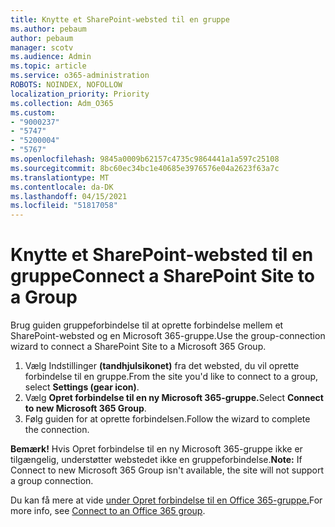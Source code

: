 ```yaml
---
title: Knytte et SharePoint-websted til en gruppe
ms.author: pebaum
author: pebaum
manager: scotv
ms.audience: Admin
ms.topic: article
ms.service: o365-administration
ROBOTS: NOINDEX, NOFOLLOW
localization_priority: Priority
ms.collection: Adm_O365
ms.custom:
- "9000237"
- "5747"
- "5200004"
- "5767"
ms.openlocfilehash: 9845a0009b62157c4735c9864441a1a597c25108
ms.sourcegitcommit: 8bc60ec34bc1e40685e3976576e04a2623f63a7c
ms.translationtype: MT
ms.contentlocale: da-DK
ms.lasthandoff: 04/15/2021
ms.locfileid: "51817058"
---
```

# <a name="connect-a-sharepoint-site-to-a-group"></a><span data-ttu-id="35599-102">Knytte et SharePoint-websted til en gruppe</span><span class="sxs-lookup"><span data-stu-id="35599-102">Connect a SharePoint Site to a Group</span></span>

<span data-ttu-id="35599-103">Brug guiden gruppeforbindelse til at oprette forbindelse mellem et SharePoint-websted og en Microsoft 365-gruppe.</span><span class="sxs-lookup"><span data-stu-id="35599-103">Use the group-connection wizard to connect a SharePoint Site to a Microsoft 365 Group.</span></span>

1. <span data-ttu-id="35599-104">Vælg Indstillinger  **(tandhjulsikonet)** fra det websted, du vil oprette forbindelse til en gruppe.</span><span class="sxs-lookup"><span data-stu-id="35599-104">From the site you'd like to connect to a group, select  **Settings (gear icon)**.</span></span>
2. <span data-ttu-id="35599-105">Vælg **Opret forbindelse til en ny Microsoft 365-gruppe.**</span><span class="sxs-lookup"><span data-stu-id="35599-105">Select  **Connect to new Microsoft 365 Group**.</span></span>
3. <span data-ttu-id="35599-106">Følg guiden for at oprette forbindelsen.</span><span class="sxs-lookup"><span data-stu-id="35599-106">Follow the wizard to complete the connection.</span></span>

<span data-ttu-id="35599-107">**Bemærk!**  Hvis Opret forbindelse til en ny Microsoft 365-gruppe ikke er tilgængelig, understøtter webstedet ikke en gruppeforbindelse.</span><span class="sxs-lookup"><span data-stu-id="35599-107">**Note:**  If Connect to new Microsoft 365 Group isn't available, the site will not support a group connection.</span></span>

<span data-ttu-id="35599-108">Du kan få mere at vide [under Opret forbindelse til en Office 365-gruppe.](https://docs.microsoft.com/sharepoint/dev/transform/modernize-connect-to-office365-group)</span><span class="sxs-lookup"><span data-stu-id="35599-108">For more info, see  [Connect to an Office 365 group](https://docs.microsoft.com/sharepoint/dev/transform/modernize-connect-to-office365-group).</span></span>
